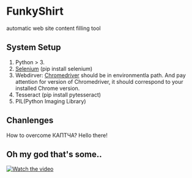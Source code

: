 # FunkyShirt
automatic web site content filling tool

## System Setup

1. Python > 3.
2. [Selenium](https://selenium-python.readthedocs.io/index.html) (pip install selenium)
3. Webdirver: [Chromedriver](http://chromedriver.chromium.org/downloads) should be in environmentla path. And pay attention for version of Chromedriver, it should correspond to your installed Chrome version.
4. Tesseract (pip install pytesseract)
5. PIL(Python Imaging Library)

## Chanlenges

How to overcome КАПТЧА?
Hello there!

## Oh my god that's some..
[![Watch the video](https://i1.sndcdn.com/artworks-000105030213-chcquf-t500x500.jpg)](https://www.youtube.com/watch?v=QxBC7ol-iUs)
